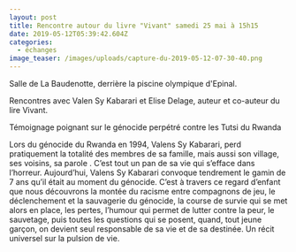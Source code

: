 ```yaml
---
layout: post
title: Rencontre autour du livre "Vivant" samedi 25 mai à 15h15
date: 2019-05-12T05:39:42.604Z
categories:
  - échanges
image_teaser: /images/uploads/capture-du-2019-05-12-07-30-40.png
---
```

Salle de La Baudenotte, derrière la piscine olympique d'Epinal.

Rencontres avec Valen Sy Kabarari et Elise Delage, auteur et co-auteur du lire Vivant.

Témoignage poignant sur le génocide perpétré contre les Tutsi du Rwanda

Lors du génocide du Rwanda en 1994, Valens Sy Kabarari, perd pratiquement la totalité des membres de sa famille, mais aussi son village, ses voisins, sa parole . C’est tout un pan de sa vie qui s’efface dans l’horreur. Aujourd’hui, Valens Sy Kabarari convoque tendrement le gamin de 7 ans qu’il était au moment du génocide. C’est à travers ce regard d’enfant que nous découvrons la montée du racisme entre compagnons de jeu, le déclenchement et la sauvagerie du génocide, la course de survie qui se met alors en place, les pertes, l’humour qui permet de lutter contre la peur, le sauvetage, puis toutes les questions qui se posent, quand, tout jeune garçon, on devient seul responsable de sa vie et de sa destinée. Un récit universel sur la pulsion de vie.
